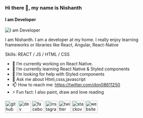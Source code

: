 ### Hi there 👋, my name is Nishanth
#### I am Developer 
![I am Developer ](https://firebasestorage.googleapis.com/v0/b/instagram-clone-nishanth.appspot.com/o/images%2FSpace%20(13)(1).jpg?alt=media&token=e293be22-08d0-4248-891d-63632c639554)

I am Nishanth. I am a developer at my home. I really enjoy learning frameworks or libraries like React, Angular, React-Native

Skills: REACT / JS / HTML / CSS

- 🔭 I’m currently working on React Native. 
- 🌱 I’m currently learning React Native & Styled components 
- 🤔 I’m looking for help with Styled components 
- 💬 Ask me about Html,csss,javascript 
- 📫 How to reach me: https://twitter.com/don08611250 
- ⚡ Fun fact: I also paint, draw and love reading 


[<img src='https://cdn.jsdelivr.net/npm/simple-icons@3.0.1/icons/github.svg' alt='github' height='40'>](https://github.com/lorstenoplo)  [<img src='https://cdn.jsdelivr.net/npm/simple-icons@3.0.1/icons/dev-dot-to.svg' alt='dev' height='40'>](https://dev.to/nishanth)  [<img src='https://cdn.jsdelivr.net/npm/simple-icons@3.0.1/icons/facebook.svg' alt='facebook' height='40'>](https://www.facebook.com/lorstenoplo1)  [<img src='https://cdn.jsdelivr.net/npm/simple-icons@3.0.1/icons/instagram.svg' alt='instagram' height='40'>](https://www.instagram.com/lorstenoplo11/)  [<img src='https://cdn.jsdelivr.net/npm/simple-icons@3.0.1/icons/twitter.svg' alt='twitter' height='40'>](https://twitter.com/don08611250)  [<img src='https://cdn.jsdelivr.net/npm/simple-icons@3.0.1/icons/stackoverflow.svg' alt='stackoverflow' height='40'>](https://stackoverflow.com/users/lorstenoplo)  [<img src='https://cdn.jsdelivr.net/npm/simple-icons@3.0.1/icons/icloud.svg' alt='website' height='40'>](http://hacwen.web.app/)  

